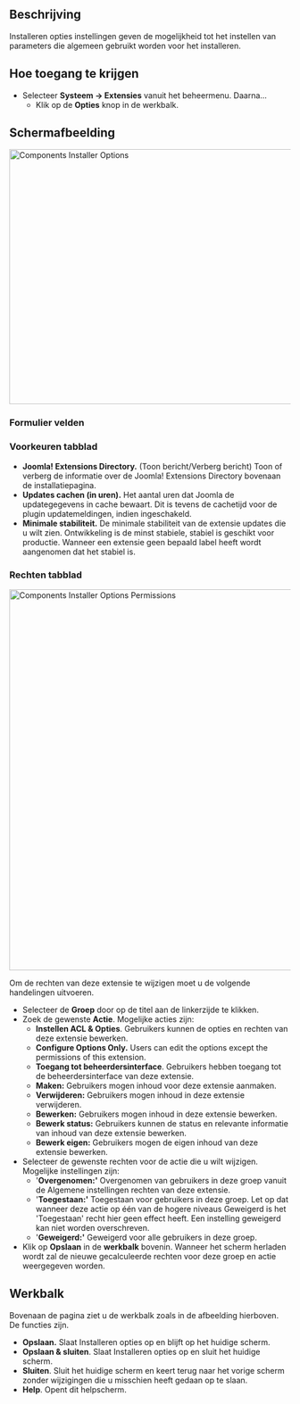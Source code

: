 <!-- Filename: Help4.x:Installer:_Options / Display title: Installeren: Opties -->

## Beschrijving

Installeren opties instellingen geven de mogelijkheid tot het instellen
van parameters die algemeen gebruikt worden voor het installeren.

## Hoe toegang te krijgen

- Selecteer **Systeem → Extensies** vanuit het beheermenu. Daarna...
  - Klik op de **Opties** knop in de werkbalk.

## Schermafbeelding

<img
src="https://docs.joomla.org/images/thumb/b/b7/Help-4x-Components-Installer-Options-nl.png/800px-Help-4x-Components-Installer-Options-nl.png"
decoding="async"
srcset="https://docs.joomla.org/images/thumb/b/b7/Help-4x-Components-Installer-Options-nl.png/1200px-Help-4x-Components-Installer-Options-nl.png 1.5x, https://docs.joomla.org/images/b/b7/Help-4x-Components-Installer-Options-nl.png 2x"
data-file-width="1201" data-file-height="686" width="800" height="457"
alt="Components Installer Options" />

### Formulier velden

### Voorkeuren tabblad

- **Joomla! Extensions Directory.** (Toon bericht/Verberg bericht) Toon
  of verberg de informatie over de Joomla! Extensions Directory bovenaan
  de installatiepagina.
- **Updates cachen (in uren).** Het aantal uren dat Joomla de
  updategegevens in cache bewaart. Dit is tevens de cachetijd voor de
  plugin updatemeldingen, indien ingeschakeld.
- **Minimale stabiliteit.** De minimale stabiliteit van de extensie
  updates die u wilt zien. Ontwikkeling is de minst stabiele, stabiel is
  geschikt voor productie. Wanneer een extensie geen bepaald label heeft
  wordt aangenomen dat het stabiel is.

### Rechten tabblad

<img
src="https://docs.joomla.org/images/thumb/f/fd/Help-4x-Components-Installer-Options-Permissions-nl.png/800px-Help-4x-Components-Installer-Options-Permissions-nl.png"
decoding="async"
srcset="https://docs.joomla.org/images/f/fd/Help-4x-Components-Installer-Options-Permissions-nl.png 1.5x"
data-file-width="860" data-file-height="734" width="800" height="683"
alt="Components Installer Options Permissions" />


Om de rechten van deze extensie te wijzigen moet u de volgende
handelingen uitvoeren.

- Selecteer de **Groep** door op de titel aan de linkerzijde te klikken.
- Zoek de gewenste **Actie**. Mogelijke acties zijn:
  - **Instellen ACL & Opties**. Gebruikers kunnen de opties en rechten
    van deze extensie bewerken.
  - **Configure Options Only.** Users can edit the options except the
    permissions of this extension.
  - **Toegang tot beheerdersinterface**. Gebruikers hebben toegang tot
    de beheerdersinterface van deze extensie.
  - **Maken:** Gebruikers mogen inhoud voor deze extensie aanmaken.
  - **Verwijderen:** Gebruikers mogen inhoud in deze extensie
    verwijderen.
  - **Bewerken:** Gebruikers mogen inhoud in deze extensie bewerken.
  - **Bewerk status:** Gebruikers kunnen de status en relevante
    informatie van inhoud van deze extensie bewerken.
  - **Bewerk eigen:** Gebruikers mogen de eigen inhoud van deze extensie
    bewerken.
- Selecteer de gewenste rechten voor de actie die u wilt wijzigen.
  Mogelijke instellingen zijn:
  - '**Overgenomen:'** Overgenomen van gebruikers in deze groep vanuit
    de Algemene instellingen rechten van deze extensie.
  - '**Toegestaan:'** Toegestaan voor gebruikers in deze groep. Let op
    dat wanneer deze actie op één van de hogere niveaus Geweigerd is het
    'Toegestaan' recht hier geen effect heeft. Een instelling geweigerd
    kan niet worden overschreven.
  - '**Geweigerd:'** Geweigerd voor alle gebruikers in deze groep.
- Klik op **Opslaan** in de **werkbalk** bovenin. Wanneer het scherm
  herladen wordt zal de nieuwe gecalculeerde rechten voor deze groep en
  actie weergegeven worden.

## Werkbalk

Bovenaan de pagina ziet u de werkbalk zoals in de afbeelding hierboven.
De functies zijn.

- **Opslaan.** Slaat Installeren opties op en blijft op het huidige
  scherm.
- **Opslaan & sluiten**. Slaat Installeren opties op en sluit het
  huidige scherm.
- **Sluiten**. Sluit het huidige scherm en keert terug naar het vorige
  scherm zonder wijzigingen die u misschien heeft gedaan op te slaan.
- **Help**. Opent dit helpscherm.
